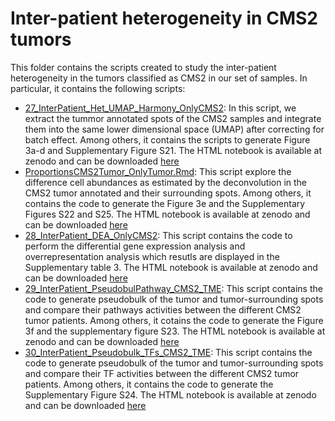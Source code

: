 # Inter-patient heterogeneity in CMS2 tumors

This folder contains the scripts created to study the inter-patient heterogeneity in the tumors classified as CMS2 in our set of samples. In particular, it contains the following scripts: 

* [27_InterPatient_Het_UMAP_Harmony_OnlyCMS2](https://github.com/alberto-valdeolivas/ST_CRC_CMS/blob/main/InterPatient_Heterogeneity/27_InterPatient_Het_UMAP_Harmony_OnlyCMS2.Rmd): In this script, we extract the tummor annotated spots of the CMS2 samples and integrate them into the same lower dimensional space (UMAP) after correcting for batch effect. Among others, it contains the scripts to generate Figure 3a-d and Supplementary Figure S21. The HTML notebook is available at zenodo and can be downloaded [here](https://zenodo.org/record/7588156/files/27_InterPatient_Het_UMAP_Harmony_OnlyCMS2.html?download=1)
* [ProportionsCMS2Tumor_OnlyTumor.Rmd](https://github.com/alberto-valdeolivas/ST_CRC_CMS/blob/main/InterPatient_Heterogeneity/ProportionsCMS2Tumor_OnlyTumor.Rmd): This script explore the difference cell abundances as estimated by the deconvolution in the CMS2 tumor annotated and their surrounding spots. Among others, it contains the code to generate the Figure 3e and the Supplementary Figures S22 and S25. The HTML notebook is available at zenodo and can be downloaded [here](https://zenodo.org/record/7588156/files/ProportionsCMS2Tumor_OnlyTumor.html?download=1)
* [28_InterPatient_DEA_OnlyCMS2](https://github.com/alberto-valdeolivas/ST_CRC_CMS/blob/main/InterPatient_Heterogeneity/28_InterPatient_DEA_OnlyCMS2.Rmd): This script contains the code to perform the differential gene expression analysis and overrepresentation analysis which resutls are displayed in the Supplementary table 3. The HTML notebook is available at zenodo and can be downloaded [here](https://zenodo.org/record/7588156/files/28_InterPatient_DEA_OnlyCMS2.html?download=1)
* [29_InterPatient_PseudobulPathway_CMS2_TME](https://github.com/alberto-valdeolivas/ST_CRC_CMS/blob/main/InterPatient_Heterogeneity/29_InterPatient_PseudobulPathway_CMS2_TME.Rmd): This script contains the code to generate pseudobulk of the tumor and tumor-surrounding spots and compare their pathways activities between the different CMS2 tumor patients. Among others, it cotains the code to generate the Figure 3f and the supplementary figure S23. The HTML notebook is available at zenodo and can be downloaded [here]()
* [30_InterPatient_Pseudobulk_TFs_CMS2_TME](https://github.com/alberto-valdeolivas/ST_CRC_CMS/blob/main/InterPatient_Heterogeneity/30_InterPatient_Pseudobulk_TFs_CMS2_TME.Rmd): This script contains the code to generate pseudobulk of the tumor and tumor-surrounding spots and compare their TF activities between the different CMS2 tumor patients. Among others, it contains the code to generate the Supplementary Figure S24. The HTML notebook is available at zenodo and can be downloaded [here]()
